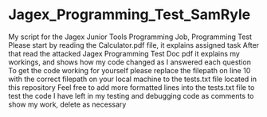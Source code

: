 # Jagex_Programming_Test_SamRyle
My script for the Jagex Junior Tools Programming Job, Programming Test 
Please start by reading the Calculator.pdf file, it explains assigned task
After that read the attacked Jagex Programming Test Doc pdf it explains my workings, and shows how my code changed as I answered each question
To get the code working for yourself please replace the filepath on line 10 with the correct filepath on your local machine to the tests.txt file located in this repository
Feel free to add more formatted lines into the tests.txt file to test the code
I have left in my testing and debugging code as comments to show my work, delete as necessary
